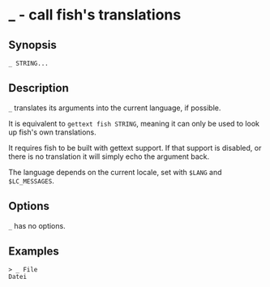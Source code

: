 # _ - call fish's translations

## Synopsis

```
_ STRING...
```

## Description

`_` translates its arguments into the current language, if possible.

It is equivalent to `gettext fish STRING`, meaning it can only be used to look up fish's own translations.

It requires fish to be built with gettext support. If that support is disabled, or there is no translation it will simply echo the argument back.

The language depends on the current locale, set with `$LANG` and `$LC_MESSAGES`.

## Options

`_` has no options.

## Examples

```
> _ File
Datei
```
